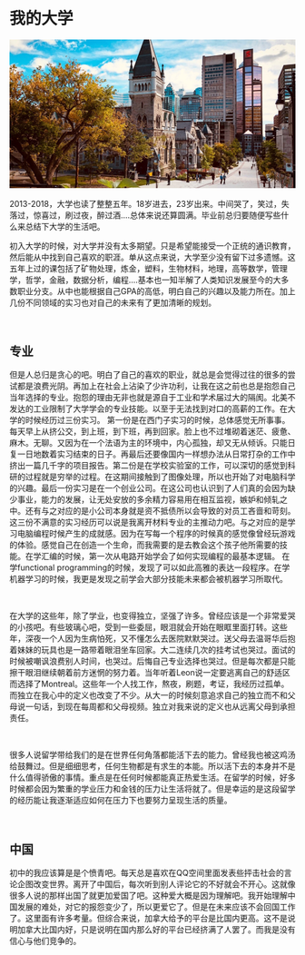 # 我的大学



![McGill](McGill.png)

2013-2018，大学也读了整整五年。18岁进去，23岁出来。中间哭了，笑过，失落过，惊喜过，刷过夜，醉过酒....总体来说还算圆满。毕业前总归要随便写些什么来总结下大学的生活吧。

初入大学的时候，对大学并没有太多期望。只是希望能接受一个正统的通识教育，然后能从中找到自己喜欢的职涯。单从这点来说，大学至少没有留下过多遗憾。这五年上过的课包括了矿物处理，炼金，塑料，生物材料，地理，高等数学，管理学，哲学，金融，数据分析，编程....基本也一知半解了人类知识发展至今的大多数职业分支。从中也能根据自己GPA的高低，明白自己的兴趣以及能力所在。加上几份不同领域的实习也对自己的未来有了更加清晰的规划。

</br>

## 专业

但是人总归是贪心的吧。明白了自己的喜欢的职业，就总是会觉得过往的很多的尝试都是浪费光阴。再加上在社会上沾染了少许功利，让我在这之前也总是抱怨自己当年选择的专业。抱怨的理由无非也就是源自于工业和学术届过大的隔阂。北美不发达的工业限制了大学学会的专业技能。以至于无法找到对口的高薪的工作。在大学的时候经历过三份实习。 第一份是在西门子实习的时候，总体感觉无所事事。每天早上从挤公交，到上班，到下班，再到回家。脸上也不过堆砌着迷茫、疲惫、麻木。无聊。又因为在一个法语为主的环境中，内心孤独，却又无从倾诉。只能日复一日地数着实习结束的日子。再最后还要像国内一样想办法从日常打杂的工作中挤出一篇几千字的项目报告。第二份是在学校实验室的工作，可以深切的感觉到科研的过程就是穷举的过程。在这期间接触到了图像处理，所以也开始了对电脑科学的兴趣。最后一份实习是在一个创业公司。在这公司也认识到了人们真的会因为缺少事业，能力的发展，让无处安放的多余精力容易用在相互监视，嫉妒和倾轧之中。还有与之对应的是小公司本身就是资不抵债所以会导致的对员工吝啬和苛刻。这三份不满意的实习经历可以说是我离开材料专业的主推动力吧。与之对应的是学习电脑编程时候产生的成就感。因为在写每一个程序的时候真的感觉像曾经玩游戏的体验。感觉自己在创造一个生命，而我需要的是去教会这个孩子他所需要的技能。在学汇编的时候，第一次从电路开始学会了如何实现编程的最基本逻辑。 在学functional programming的时候，发现了可以如此高雅的表达一段程序。在学机器学习的时候，我更是发现之前学会大部分技能未来都会被机器学习所取代。

</br>

在大学的这些年，除了学业，也变得独立，坚强了许多。曾经应该是一个非常爱哭的小孩吧。有些玻璃心吧，受到一些委屈，眼泪就会开始在眼眶里面打转。这些年，深夜一个人因为生病怕死，又不懂怎么去医院默默哭过。送父母去温哥华后抱着妹妹的玩具也是一路带着眼泪坐车回家。大二连续几次的挂考试也哭过。面试的时候被嘲讽浪费别人时间，也哭过。后悔自己专业选择也哭过。但是每次都是只能擦干眼泪继续朝着前方迷惘的努力着。当年听着Leon说一定要逃离自己的舒适区而选择了Montreal。这些年一个人找工作，熬夜，刷题，考证，我经历过孤单。而独立在我心中的定义也改变了不少。从大一的时候刻意追求自己的独立而不和父母说一句话，到现在每周都和父母视频。独立对我来说的定义也从远离父母到承担责任。

</br>

很多人说留学带给我们的是在世界任何角落都能活下去的能力。曾经我也被这鸡汤给鼓舞过。但是细细思考，任何生物都是有求生的本能。所以活下去的本身并不是什么值得骄傲的事情。重点是在任何时候都能真正热爱生活。在留学的时候，好多时候都会因为繁重的学业压力和金钱的压力让生活将就了。但是幸运的是这段留学的经历能让我逐渐适应如何在压力下也要努力呈现生活的质量。

</br>

## 中国

初中的我应该算是是个愤青吧。每天总是喜欢在QQ空间里面发表些抨击社会的言论企图改变世界。离开了中国后，每次听到别人评论它的不好就会不开心。这就像很多人说的那样出国了就更加爱国了吧。这种爱大概是因为理解吧。我开始理解中国发展的难处，对它的报怨变少了，所以更爱它了。但是在未来应该不会回国工作了。这里面有许多考量。但综合来说，加拿大给予的平台是比国内更高。这不是说明加拿大比国内好，只是说明在国内那么好的平台已经挤满了人罢了。而我是没有信心与他们竞争的。




